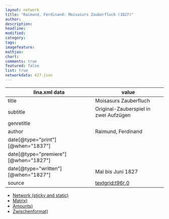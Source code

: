 ```yaml
---
layout: network
title: "Raimund, Ferdinand: Moisasurs Zauberfluch (1827)"
author:
description:
headline:
modified:
category:
tags:
imagefeature: 
mathjax: 
chart: 
comments: true
featured: false
list: true
networkdata: 427.json
---
```

lina.xml data  | value
------------- | -------------
title|Moisasurs Zauberfluch
subtitle|Original-Zauberspiel in zwei Aufzügen
genretitle|
author|Raimund, Ferdinand
date[@type="print"][@when="1837"]|
date[@type="premiere"][@when="1827"]|
date[@type="written"][@when="1827"]|Mai bis Juni 1827
source|[textgrid:t96r.0](https://textgridlab.org/1.0/tgcrud-public/rest/textgrid:t96r.0/data)



* [Network (sticky and static)](/linas/network427)
* [Matrix)](/linas/matrix427)
* [Amounts)](/linas/amount427)
* [Zwischenformat)](/linas/lina427 )
